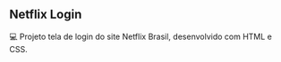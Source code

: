 ##  Netflix Login



   💻 Projeto tela de login do site Netflix Brasil, desenvolvido com HTML e CSS.


